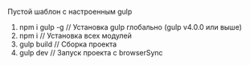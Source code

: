 Пустой шаблон с настроенным gulp
1. npm i gulp -g   	// Установка gulp глобально (gulp v4.0.0 или выше)
2. npm i           	// Установка всех модулей
3. gulp build     	// Сборка проекта
4. gulp dev       	// Запуск проекта с browserSync
